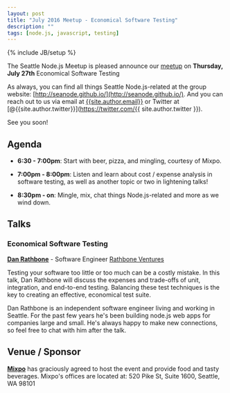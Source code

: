 ```yaml
---
layout: post
title: "July 2016 Meetup - Economical Software Testing"
description: ""
tags: [node.js, javascript, testing]
---
```

{% include JB/setup %}

The Seattle Node.js Meetup is pleased announce our
[meetup](xxx)
on **Thursday, July 27th** Economical Software Testing

As always, you can find all things Seattle Node.js-related at the group website:
[http://seanode.github.io/](http://seanode.github.io/). And you can reach out to
us via email at [{{site.author.email}}](mailto:{{site.author.email}}) or Twitter
at [@{{site.author.twitter}}](https://twitter.com/{{ site.author.twitter }}).

See you soon!

## Agenda

* **6:30 - 7:00pm**: Start with beer, pizza, and mingling, courtesy of Mixpo.

* **7:00pm - 8:00pm**: Listen and learn about cost / expense analysis in software testing, 
                        as well as another topic or two in lightening talks!

* **8:30pm - on**: Mingle, mix, chat things Node.js-related and more as we wind down.

<!-- more start -->

## Talks

### Economical Software Testing

**[Dan Rathbone](https://github.com/rathbone1200cc)** - Software Engineer [Rathbone Ventures](http://danrathbone.com/)

Testing your software too little or too much can be a costly mistake.  In this talk, 
Dan Rathbone will discuss the expenses and trade-offs of unit, integration, and 
end-to-end testing.  Balancing these test techniques is the key to creating an effective, 
economical test suite.

Dan Rathbone is an independent software engineer living and working in Seattle.  For the 
past few years he's been building node.js web apps for companies large and small.  He's
always happy to make new connections, so feel free to chat with him after the talk.


## Venue / Sponsor

**[Mixpo](http://mixpo.com/)** has graciously agreed to host the event and provide
food and tasty beverages. Mixpo's offices are located at: 520 Pike St, Suite
1600, Seattle, WA 98101

<!-- more end -->
